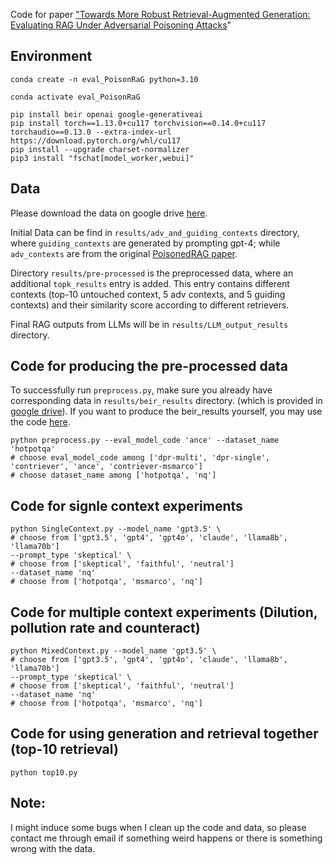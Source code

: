 
Code for paper ["Towards More Robust Retrieval-Augmented Generation: Evaluating RAG Under Adversarial Poisoning Attacks](https://arxiv.org/pdf/2412.16708)"

## Environment
```
conda create -n eval_PoisonRaG python=3.10
```
```
conda activate eval_PoisonRaG
```
```
pip install beir openai google-generativeai
pip install torch==1.13.0+cu117 torchvision==0.14.0+cu117 torchaudio==0.13.0 --extra-index-url https://download.pytorch.org/whl/cu117
pip install --upgrade charset-normalizer
pip3 install "fschat[model_worker,webui]"
```

## Data
Please download the data on google drive [here](https://drive.google.com/drive/folders/1LwKIGTAY2V-xMRPmmkxZR1lRaMkpGlk8?usp=drive_link). 



Initial Data can be find in ```results/adv_and_guiding_contexts``` directory, where ```guiding_contexts``` are generated by prompting gpt-4; while ```adv_contexts``` are from the original [PoisonedRAG paper](https://github.com/sleeepeer/PoisonedRAG). 




Directory ```results/pre-processed``` is the preprocessed data, where an additional ```topk_results``` entry is added. This entry contains different contexts (top-10 untouched context, 5 adv contexts, and 5 guiding contexts) and their similarity score according to different retrievers. 





Final RAG outputs from LLMs will be in ```results/LLM_output_results``` directory.



## Code for producing the pre-processed data
To successfully run ```preprocess.py```, make sure you already have corresponding data in ```results/beir_results``` directory. (which is provided in [google drive](https://drive.google.com/drive/folders/1jd04o_iC22UEar0OdG6h_fUzCi0ofH1U?usp=drive_link)). If you want to produce the beir_results yourself, you may use the code [here](https://github.com/JinyanSu1/AGGD).

```
python preprocess.py --eval_model_code 'ance' --dataset_name 'hotpotqa'
# choose eval_model_code among ['dpr-multi', 'dpr-single', 'contriever', 'ance', 'contriever-msmarco']
# choose dataset_name among ['hotpotqa', 'nq']
```


## Code for signle context experiments
```
python SingleContext.py --model_name 'gpt3.5' \
# choose from ['gpt3.5', 'gpt4', 'gpt4o', 'claude', 'llama8b', 'llama70b']
--prompt_type 'skeptical' \
# choose from ['skeptical', 'faithful', 'neutral']
--dataset_name 'nq'
# choose from ['hotpotqa', 'msmarco', 'nq']
```


## Code for multiple context experiments (Dilution, pollution rate and counteract)
```
python MixedContext.py --model_name 'gpt3.5' \
# choose from ['gpt3.5', 'gpt4', 'gpt4o', 'claude', 'llama8b', 'llama70b']
--prompt_type 'skeptical' \
# choose from ['skeptical', 'faithful', 'neutral']
--dataset_name 'nq'
# choose from ['hotpotqa', 'msmarco', 'nq']

```


## Code for using generation and retrieval together (top-10 retrieval)

```
python top10.py
```


## Note:
I might induce some bugs when I clean up the code and data, so please contact me through email if something weird happens or there is something wrong with the data.


